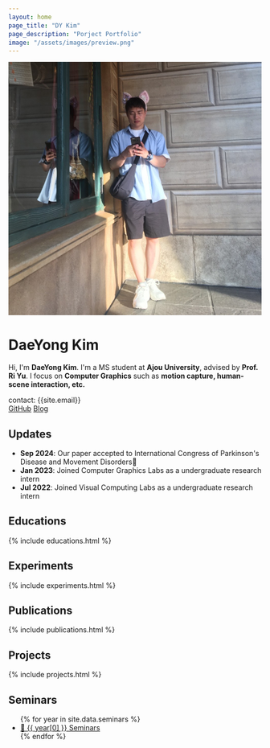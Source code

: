 ```yaml
---
layout: home
page_title: "DY Kim"
page_description: "Porject Portfolio"
image: "/assets/images/preview.png"
---
```


<div class="profile-container">
  <img src="assets/images/profile.jpg" alt="DaeYong Kim" class="profile-img">
  <div class="profile-text" id="about">
    <h1>DaeYong Kim</h1>
    <p>
      Hi, I'm <strong>DaeYong Kim</strong>. I'm a MS student at 
      <strong>Ajou University</strong>, advised by <strong>Prof. Ri Yu</strong>.
      I focus on <strong>Computer Graphics</strong> such as 
      <strong>motion capture, human-scene interaction, etc.</strong>
    </p>
    <div class="contact infomation">contact: {{site.email}}</div>
    <div class="buttons">
      <a href="https://github.com/DaeeYong/" class="btn">GitHub</a>
      <a href="http://cgldragon.com/" class="btn">Blog</a>
    </div>
  </div>
</div>

<section class="updates">
  <h2>Updates</h2>
  <ul>
    <li><strong>Sep 2024</strong>: Our paper accepted to International Congress of Parkinson's Disease and Movement Disorders🎉</li>
    <li><strong>Jan 2023</strong>: Joined Computer Graphics Labs as a undergraduate research intern</li>
    <li><strong>Jul 2022</strong>: Joined Visual Computing Labs as a undergraduate research intern</li>
  </ul>
</section>

<section id="educations">
  <h2>Educations</h2>
  {% include educations.html %}
</section>

<section id="experiments">
  <h2>Experiments</h2>
  {% include experiments.html %}
</section>

<section id="publications">
  <h2>Publications</h2>
  {% include publications.html %}
</section>

<section id="projects">
  <h2>Projects</h2>
  {% include projects.html %}
</section>

<section id="seminars">
  <h2>Seminars</h2>
  <ul>
    {% for year in site.data.seminars %}
      <li><a href="seminars/{{ year[0] }}">📅 {{ year[0] }} Seminars</a></li>
    {% endfor %}
  </ul>
</section>
